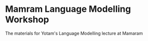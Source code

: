 # Mamram Language Modelling Workshop
The materials for Yotam's Language Modelling lecture at Mamaram
